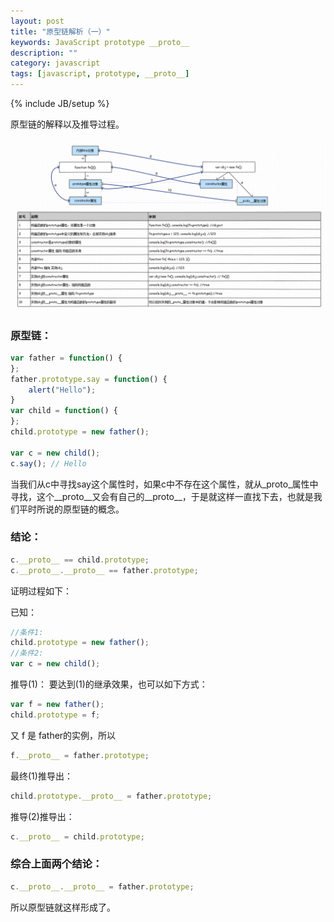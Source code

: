 ```yaml
---
layout: post
title: "原型链解析（一）"
keywords: JavaScript prototype __proto__
description: ""
category: javascript
tags: [javascript, prototype, __proto__]
---
```

{% include JB/setup %}

原型链的解释以及推导过程。

<!-- more -->

<img src="/assets/images/yuan-xing-lian-jie-xi/chain.jpg" width="650px" />

### 原型链：

```javascript
var father = function() {
};
father.prototype.say = function() {
    alert("Hello");
}
var child = function() {
};
child.prototype = new father();

var c = new child();
c.say(); // Hello
```

当我们从c中寻找say这个属性时，如果c中不存在这个属性，就从_proto_属性中寻找，这个__proto__又会有自己的__proto__，于是就这样一直找下去，也就是我们平时所说的原型链的概念。

### 结论：

```javascript
c.__proto__ == child.prototype;
c.__proto__.__proto__ == father.prototype;
```

证明过程如下：

已知：

```javascript
//条件1:
child.prototype = new father();
//条件2:
var c = new child();
```

推导(1)：
要达到(1)的继承效果，也可以如下方式：

```javascript
var f = new father(); 
child.prototype = f; 
```

又 f 是 father的实例，所以

```javascript
f.__proto__ = father.prototype;
```

最终(1)推导出：

```javascript
child.prototype.__proto__ = father.prototype;
```

推导(2)推导出：

```javascript
c.__proto__ = child.prototype;
```

### 综合上面两个结论：

```javascript
c.__proto__.__proto__ = father.prototype;
```

所以原型链就这样形成了。